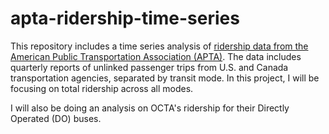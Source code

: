 # apta-ridership-time-series
This repository includes a time series analysis of [ridership data from the American Public Transportation Association (APTA)](https://www.apta.com/research-technical-resources/transit-statistics/ridership-report/). The data includes quarterly reports of unlinked passenger trips from U.S. and Canada transportation agencies, separated by transit mode. In this project, I will be focusing on total ridership across all modes.

I will also be doing an analysis on OCTA's ridership for their Directly Operated (DO) buses.

